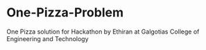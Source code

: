 # One-Pizza-Problem
One Pizza solution for Hackathon by Ethiran at Galgotias College of Engineering and Technology


